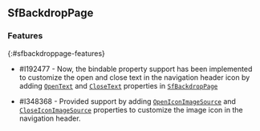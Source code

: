 ## SfBackdropPage

### Features
{:#sfbackdroppage-features}

* \#I192477 - Now, the bindable property support has been implemented to customize the open and close text in the navigation header icon by adding [`OpenText`](https://help.syncfusion.com/cr/xamarin/Syncfusion.XForms.Backdrop.SfBackdropPage.html#Syncfusion_XForms_Backdrop_SfBackdropPage_OpenText) and [`CloseText`](https://help.syncfusion.com/cr/xamarin/Syncfusion.XForms.Backdrop.SfBackdropPage.html#Syncfusion_XForms_Backdrop_SfBackdropPage_CloseText) properties in [`SfBackdropPage`](https://help.syncfusion.com/cr/xamarin/Syncfusion.XForms.Backdrop.SfBackdropPage.html)

* \#I348368 - Provided support by adding [`OpenIconImageSource`](https://help.syncfusion.com/cr/xamarin/Syncfusion.XForms.Backdrop.SfBackdropPage.html#Syncfusion_XForms_Backdrop_SfBackdropPage_OpenIconImageSource) and [`CloseIconImageSource`](https://help.syncfusion.com/cr/xamarin/Syncfusion.XForms.Backdrop.SfBackdropPage.html#Syncfusion_XForms_Backdrop_SfBackdropPage_CloseIconImageSource) properties to customize the image icon in the navigation header.